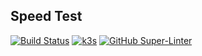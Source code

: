 ## Speed Test

[![Build Status](https://jenkins.tino.sh/buildStatus/icon?job=k8s.SpeedTest%2Fmaster)](https://jenkins.tino.sh/job/k8s.SpeedTest/job/master/)
[![k3s](https://img.shields.io/badge/run%20on%20-Raspberry%20Pi-red)](https://github.com/tinoschroeter/k8s.homelab)
[![GitHub Super-Linter](https://github.com/tinoschroeter/k8s.SpeedTest/workflows/Lint%20Code%20Base/badge.svg)](https://github.com/tinoschroeter/k8s.SpeedTest/actions/workflows/linter.yml)
